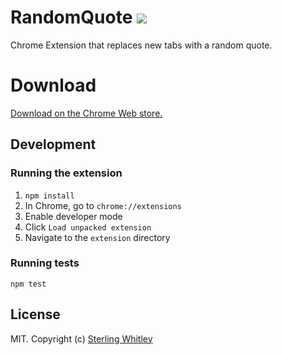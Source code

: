 # RandomQuote ![](https://travis-ci.org/sterlingw/RandomQuote.svg?branch=master)
Chrome Extension that replaces new tabs with a random quote.

# Download
[Download on the Chrome Web store.](https://chrome.google.com/webstore/detail/random-quote/hhompecpighdhclapocgaaadjnmgahoi)

## Development
### Running the extension
1. `npm install`
2. In Chrome, go to `chrome://extensions`
3. Enable developer mode
4. Click `Load unpacked extension`
5. Navigate to the `extension` directory

### Running tests
`npm test`

## License
MIT. Copyright (c) [Sterling Whitley](http://sterlingw.com)
